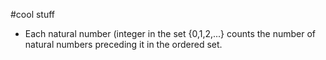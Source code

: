#cool stuff
* Each natural number (integer in the set {0,1,2,...} counts the number of natural numbers preceding it in the ordered set.

